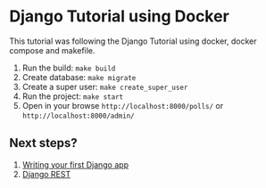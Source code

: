 # Django Tutorial using Docker
This tutorial was following the Django Tutorial using docker, docker compose and makefile.

1. Run the build: `make build`
2. Create database: `make migrate`
3. Create a super user: `make create_super_user`
4. Run the project: `make start`
5. Open in your browse `http://localhost:8000/polls/` or `http://localhost:8000/admin/`

## Next steps?
1. [Writing your first Django app](https://tutorial.djangogirls.org/pt/django_start_project/)
2. [Django REST](https://www.django-rest-framework.org)
